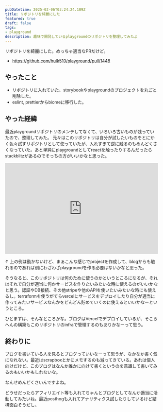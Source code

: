 ```yaml
---
pubDatetime: 2025-02-06T03:24:24.109Z
title: リポジトリを綺麗にした
featured: true
draft: false
tags:
- playground
description: 趣味で開発しているplaygroundのリポジトリを整理してみたよ
---
```


リポジトリを綺麗にした。めっちゃ適当なPRだけど。

- <https://github.com/hulk510/playground/pull/1448>

## やったこと

- リポジトリに入れていた、storybookやplaygroundのプロジェクトを丸ごと削除した。
- eslint, prettierからbiomeに移行した。

## やった経緯

最近playgroundリポジトリのメンテしてなくて、いろいろ古いものが残っていたので、整理してみた。
元々はこのリポジトリは自分が試したいものをとにかく色々試すリポジトリとして使っていたが、入れすぎて逆に触るのもめんどくさくなっていた。あと単純にplaygroundとしてreactを触ったりするんだったらstackblitzがあるのでそっちの方がいいかなと思った。

<iframe width="100%" height="300" src="https://stackblitz.com/edit/stackblitz-starters-da73fz5x?embed=1&file=README.md" allowfullscreen="allowfullscreen" allowpaymentrequest frameborder="0"></iframe>

↑ 上の例は動かないけど、まぁこんな感じでprojectを作成して、blogからも触れるのであれば別にわざわざplaygroundを作る必要はないかなと思った。

そうなると、このリポジトリは何のために使うのかというところになるが、それはそれで自分が適当に何かサービスを作りたいみたいな時に使えるのがいいかなと思う。認証やDB接続、その他stripeや他のAPIを使いたいみたいな時にも使えるし。terraformを使うがてらvercelにサービスをデプロイしたり自分が適当に作ってみたいサービスなんかをどんどん貯めていくのに使えるといいかなーというところ。

ひとまずは、そんなところかな。ブログはVercelでデプロイしているが、そこらへんの構築もこのリポジトリのinfraで管理するのもありかなーって思う。

## 終わりに

ブログを書いている人を見るとブログっていいなーって思うが、なかなか書く気になれない。最近はscrapboxとかにメモするのも減ってきている。あれは個人向けだけど、このブログはなんか誰かに向けて書くというのを意識して書いてみるのもいいかもしれないな。

なんせめんどくさいんですよね。

どうせだったらアフィリエイト等も入れてちゃんとブログとしてなんか適当に活動してみたいね。最近posthogも入れてアナリティクス試したりしているけど結構面白そうだし。
